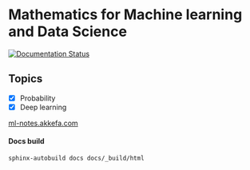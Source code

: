 # Mathematics for Machine learning and Data Science

[![Documentation Status][rtd-badge]][rtd-link]

[rtd-badge]: https://readthedocs.org/projects/ml-math/badge/?version=latest
[rtd-link]: https://ml-notes.akkefa.com/en/latest/

## Topics

- [x] Probability
- [x] Deep learning

[ml-notes.akkefa.com](ml-notes.akkefa.com)

#### Docs build

```bash
sphinx-autobuild docs docs/_build/html
```